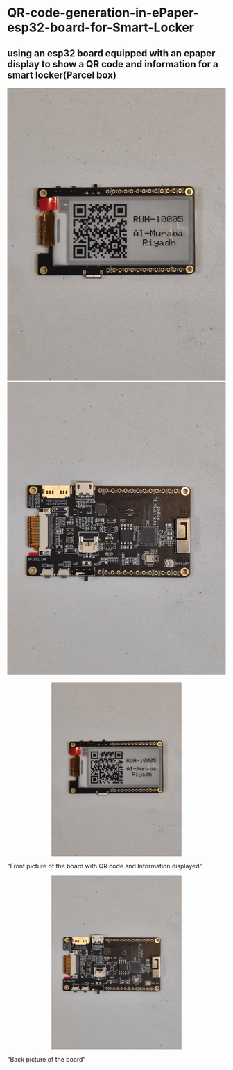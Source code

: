 # QR-code-generation-in-ePaper-esp32-board-for-Smart-Locker

## using an esp32 board equipped with an epaper display to show a QR code and information for a smart locker(Parcel box)

![alt text](Pictures/IMG_20230715_172858.jpg "Front picture of the board with QR code and Information displayed")
![alt text](Pictures/IMG_20230715_172932.jpg "Back picture of the board")

<p align="center">
<img align="center" src="Pictures/IMG_20230715_172858.jpg" width="300" height="400" >
  </p>
"Front picture of the board with QR code and Information displayed"
<p align="center">
<img align="center" src="Pictures/IMG_20230715_172932.jpg" width="300" height="400" >
</p>
"Back picture of the board"
